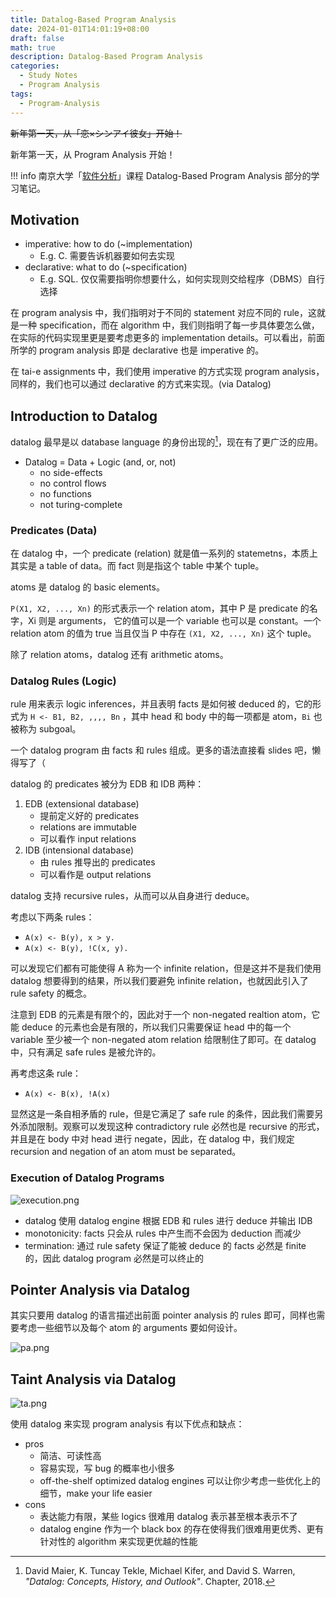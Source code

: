 ```yaml
---
title: Datalog-Based Program Analysis
date: 2024-01-01T14:01:19+08:00
draft: false
math: true
description: Datalog-Based Program Analysis
categories:
  - Study Notes
  - Program Analysis
tags:
  - Program-Analysis
---
```


~~新年第一天，从「恋×シンアイ彼女」开始！~~

新年第一天，从 Program Analysis 开始！

!!! info
	南京大学「[软件分析](https://tai-e.pascal-lab.net/lectures.html)」课程 Datalog-Based Program Analysis 部分的学习笔记。

## Motivation

- imperative: how to do (~implementation)
  - E.g. C. 需要告诉机器要如何去实现
- declarative: what to do (~specification)
  - E.g. SQL. 仅仅需要指明你想要什么，如何实现则交给程序（DBMS）自行选择

在 program analysis 中，我们指明对于不同的 statement 对应不同的 rule，这就是一种 specification，而在 algorithm 中，我们则指明了每一步具体要怎么做，在实际的代码实现里更是要考虑更多的 implementation details。可以看出，前面所学的 program analysis 即是 declarative 也是 imperative 的。

在 tai-e assignments 中，我们使用 imperative 的方式实现 program analysis，同样的，我们也可以通过 declarative 的方式来实现。(via Datalog)

## Introduction to Datalog

datalog 最早是以 database language 的身份出现的[^1]，现在有了更广泛的应用。

[^1]: David Maier, K. Tuncay Tekle, Michael Kifer, and David S. Warren, *"Datalog: Concepts, History, and Outlook"*. Chapter, 2018.

- Datalog = Data + Logic (and, or, not)
  - no side-effects
  - no control flows
  - no functions
  - not turing-complete

### Predicates (Data)

在 datalog 中，一个 predicate (relation) 就是值一系列的 statemetns，本质上其实是 a table of data。而 fact 则是指这个 table 中某个 tuple。

atoms 是 datalog 的 basic elements。

`P(X1, X2, ..., Xn)` 的形式表示一个 relation atom，其中 P 是 predicate 的名字，Xi 则是 arguments， 它的值可以是一个 variable 也可以是 constant。一个 relation atom 的值为 true 当且仅当 P 中存在 `(X1, X2, ..., Xn)` 这个 tuple。

除了 relation atoms，datalog 还有 arithmetic atoms。

### Datalog Rules (Logic)

rule 用来表示 logic inferences，并且表明 facts 是如何被 deduced 的，它的形式为 `H <- B1, B2, ,,,, Bn` ，其中 head 和 body 中的每一项都是 atom，`Bi` 也被称为 subgoal。

一个 datalog program 由 facts 和 rules 组成。更多的语法直接看 slides 吧，懒得写了（

datalog 的 predicates 被分为 EDB 和 IDB 两种：

1. EDB (extensional database)
   - 提前定义好的 predicates
   - relations are immutable
   - 可以看作 input relations
2. IDB (intensional database)
   - 由 rules 推导出的 predicates
   - 可以看作是 output relations

datalog 支持 recursive rules，从而可以从自身进行 deduce。

考虑以下两条 rules：

- `A(x) <- B(y), x > y.`
- `A(x) <- B(y), !C(x, y).`

可以发现它们都有可能使得 A 称为一个 infinite relation，但是这并不是我们使用 datalog 想要得到的结果，所以我们要避免 infinite relation，也就因此引入了 rule safety 的概念。

注意到 EDB 的元素是有限个的，因此对于一个 non-negated realtion atom，它能 deduce 的元素也会是有限的，所以我们只需要保证 head 中的每一个 variable 至少被一个 non-negated atom relation 给限制住了即可。在 datalog 中，只有满足 safe rules 是被允许的。

再考虑这条 rule：

- `A(x) <- B(x), !A(x)`

显然这是一条自相矛盾的 rule，但是它满足了 safe rule 的条件，因此我们需要另外添加限制。观察可以发现这种 contradictory rule 必然也是 recursive 的形式，并且是在 body 中对 head 进行 negate，因此，在 datalog 中，我们规定 recursion and negation of an atom must be separated。

### Execution of Datalog Programs

![execution.png](https://fastly.jsdelivr.net/gh/f1a3h/imgs/execution_of_datalog.png)


- datalog 使用 datalog engine 根据 EDB 和 rules 进行 deduce 并输出 IDB
- monotonicity: facts 只会从 rules 中产生而不会因为 deduction 而减少
- termination: 通过 rule safety 保证了能被 deduce 的 facts 必然是 finite 的，因此 datalog program 必然是可以终止的

## Pointer Analysis via Datalog

其实只要用 datalog 的语言描述出前面 pointer analysis 的 rules 即可，同样也需要考虑一些细节以及每个 atom 的 arguments 要如何设计。

![pa.png](https://fastly.jsdelivr.net/gh/f1a3h/imgs/pointer_analysis_via_datalog.png)


## Taint Analysis via Datalog

![ta.png](https://fastly.jsdelivr.net/gh/f1a3h/imgs/taint_analysis_via_datalog.png)


使用 datalog 来实现 program analysis 有以下优点和缺点：

- pros
  - 简洁、可读性高
  - 容易实现，写 bug 的概率也小很多
  - off-the-shelf optimized datalog engines 可以让你少考虑一些优化上的细节，make your life easier
- cons
  - 表达能力有限，某些 logics 很难用 datalog 表示甚至根本表示不了
  - datalog engine 作为一个 black box 的存在使得我们很难用更优秀、更有针对性的 algorithm 来实现更优越的性能